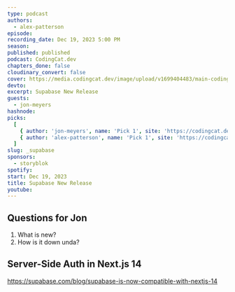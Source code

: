 ```yaml
---
type: podcast
authors:
  - alex-patterson
episode:
recording_date: Dec 19, 2023 5:00 PM
season:
published: published
podcast: CodingCat.dev
chapters_done: false
cloudinary_convert: false
cover: https://media.codingcat.dev/image/upload/v1699404483/main-codingcatdev-photo/3.22-supabase.png
devto:
excerpt: Supabase New Release
guests:
  - jon-meyers
hashnode:
picks:
  [
    { author: 'jon-meyers', name: 'Pick 1', site: 'https://codingcat.dev' },
    { author: 'alex-patterson', name: 'Pick 1', site: 'https://codingcat.dev' }
  ]
slug: _supabase
sponsors:
  - storyblok
spotify:
start: Dec 19, 2023
title: Supabase New Release
youtube:
---
```


## Questions for Jon

1. What is new?
2. How is it down unda?

## Server-Side Auth in Next.js 14

https://supabase.com/blog/supabase-is-now-compatible-with-nextjs-14

